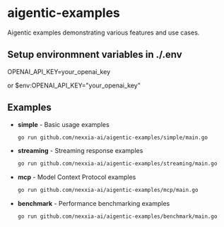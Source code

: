 # aigentic-examples

Aigentic examples demonstrating various features and use cases.


## Setup environmnent variables in ./.env
OPENAI_API_KEY=your_openai_key

or 
$env:OPENAI_API_KEY="your_openai_key"

## Examples

- **simple** - Basic usage examples
  ```bash
  go run github.com/nexxia-ai/aigentic-examples/simple/main.go
  ```

- **streaming** - Streaming response examples  
  ```bash
  go run github.com/nexxia-ai/aigentic-examples/streaming/main.go
  ```

- **mcp** - Model Context Protocol examples
  ```bash
  go run github.com/nexxia-ai/aigentic-examples/mcp/main.go
  ```

- **benchmark** - Performance benchmarking examples
  ```bash
  go run github.com/nexxia-ai/aigentic-examples/benchmark/main.go
  ```
